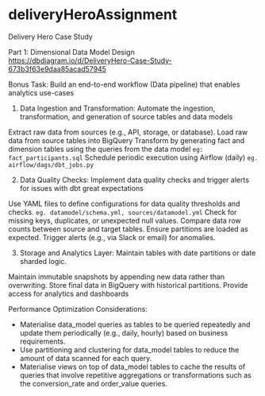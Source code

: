 # deliveryHeroAssignment
Delivery Hero Case Study

Part 1: Dimensional Data Model Design
https://dbdiagram.io/d/DeliveryHero-Case-Study-673b3f63e9daa85acad57945

Bonus Task: Build an end-to-end workflow (Data pipeline) that enables analytics use-cases

1. Data Ingestion and Transformation: Automate the ingestion, transformation, and generation of source tables and data models

  Extract raw data from sources (e.g., API, storage, or database).
  Load raw data from source tables into BigQuery
  Transform by generating fact and dimension tables using the queries from the data model `eg: fact_participants.sql`
  Schedule periodic execution using Airflow (daily) `eg. airflow/dags/dbt_jobs.py`

2. Data Quality Checks: Implement data quality checks and trigger alerts for issues with dbt great expectations

  Use YAML files to define configurations for data quality thresholds and checks. `eg. datamodel/schema.yml, sources/datamodel.yml`
    Check for missing keys, duplicates, or unexpected null values.
    Compare data row counts between source and target tables.
    Ensure partitions are loaded as expected.
    Trigger alerts (e.g., via Slack or email) for anomalies.

3. Storage and Analytics Layer: Maintain tables with date partitions or date sharded logic.

  Maintain immutable snapshots by appending new data rather than overwriting.
  Store final data in BigQuery with historical partitions.
  Provide access for analytics and dashboards

Performance Optimization Considerations:
- Materialise data_model queries as tables to be queried repeatedly and update them periodically (e.g., daily, hourly) based on business requirements.
- Use partitioning and clustering for data_model tables to reduce the amount of data scanned for each query.
- Materialise views on top of data_model tables to cache the results of queries that involve repetitive aggregations or transformations such as the conversion_rate and order_value queries.

